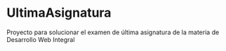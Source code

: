# UltimaAsignatura
Proyecto  para solucionar el examen de última asignatura de la materia de Desarrollo Web Integral
